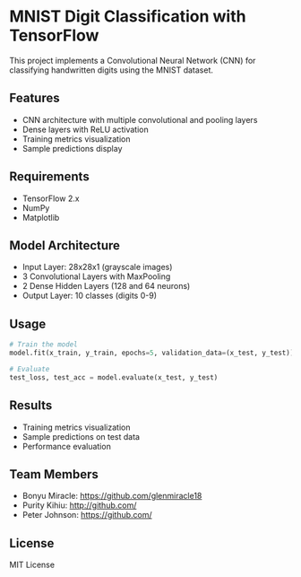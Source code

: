 # MNIST Digit Classification with TensorFlow

This project implements a Convolutional Neural Network (CNN) for classifying handwritten digits using the MNIST dataset.

## Features
- CNN architecture with multiple convolutional and pooling layers
- Dense layers with ReLU activation
- Training metrics visualization
- Sample predictions display

## Requirements
- TensorFlow 2.x
- NumPy
- Matplotlib

## Model Architecture
- Input Layer: 28x28x1 (grayscale images)
- 3 Convolutional Layers with MaxPooling
- 2 Dense Hidden Layers (128 and 64 neurons)
- Output Layer: 10 classes (digits 0-9)

## Usage
```python
# Train the model
model.fit(x_train, y_train, epochs=5, validation_data=(x_test, y_test))

# Evaluate
test_loss, test_acc = model.evaluate(x_test, y_test)
```

## Results
- Training metrics visualization
- Sample predictions on test data
- Performance evaluation

## Team Members
- Bonyu Miracle: https://github.com/glenmiracle18
- Purity Kihiu: http://github.com/
- Peter Johnson: https://github.com/

## License
MIT License

